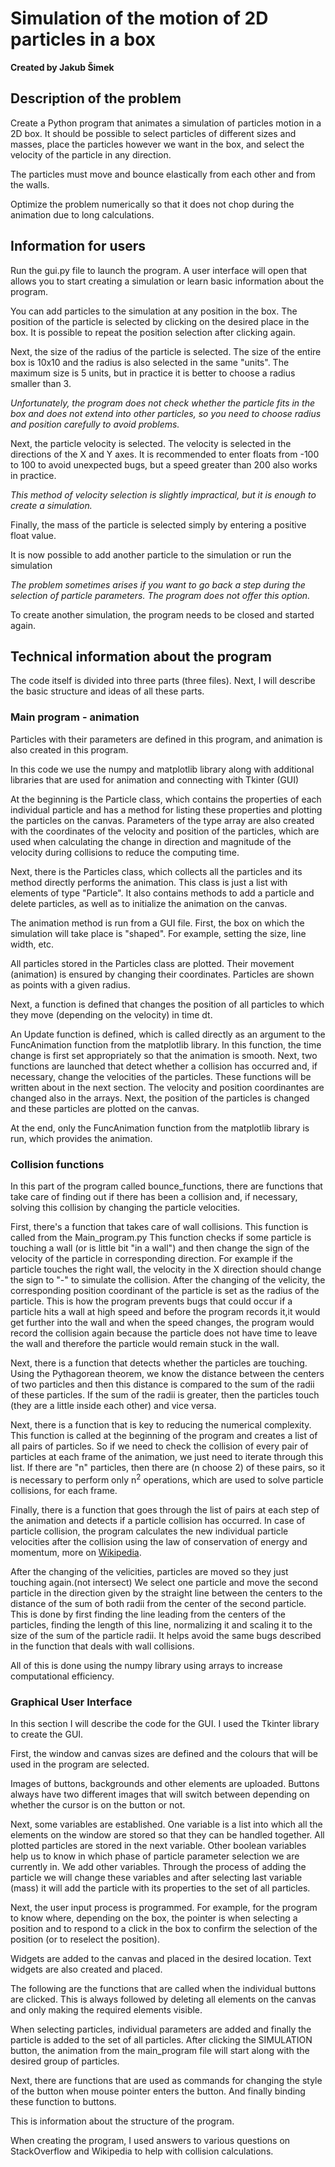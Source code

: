 # Simulation of the motion of 2D particles in a box

**Created by Jakub Šimek**

## Description of the problem

Create a Python program that animates a simulation of particles motion in a 2D box.
It should be possible to select particles of different sizes and masses, place the particles however we want in the box, and select the velocity of the particle in any direction.

The particles must move and bounce elastically from each other and from the walls.

Optimize the problem numerically so that it does not chop during the animation due to long calculations.

## Information for users

Run the gui.py file to launch the program. 
A user interface will open that allows you to start creating a simulation or learn basic information about the program.

You can add particles to the simulation at any position in the box. 
The position of the particle is selected by clicking on the desired place in the box.
It is possible to repeat the position selection after clicking again.

Next, the size of the radius of the particle is selected. The size of the entire box is 10x10 and the radius is also selected in the same "units".
The maximum size is 5 units, but in practice it is better to choose a radius smaller than 3.

_Unfortunately, the program does not check whether the particle fits in the box and does not extend into other particles, so you need to choose radius and position carefully to avoid problems._

Next, the particle velocity is selected. The velocity is selected in the directions of the X and Y axes. It is recommended to enter floats from -100 to 100 to avoid unexpected bugs, but a speed greater than 200 also works in practice.

_This method of velocity selection is slightly impractical, but it is enough to create a simulation._

Finally, the mass of the particle is selected simply by entering a positive float value.

It is now possible to add another particle to the simulation or run the simulation

_The problem sometimes arises if you want to go back a step during the selection of particle parameters. The program does not offer this option._

To create another simulation, the program needs to be closed and started again.

##  Technical information about the program

The code itself is divided into three parts (three files).
Next, I will describe the basic structure and ideas of all these parts.

### Main program - animation

Particles with their parameters are defined in this program, and animation is also created in this program.

In this code we use the numpy and matplotlib library along with additional libraries that are used for animation and connecting with Tkinter (GUI)

At the beginning is the Particle class, which contains the properties of each individual particle and has a method for listing these properties and plotting the particles on the canvas. Parameters of the type array are also created with the coordinates of the velocity and position of the particles, which are used when calculating the change in direction and magnitude of the velocity during collisions to reduce the computing time.

Next, there is the Particles class, which collects all the particles and its method directly performs the animation. This class is just a list with elements of type "Particle". It also contains methods to add a particle and delete particles, as well as to initialize the animation on the canvas.

The animation method is run from a GUI file. First, the box on which the simulation will take place is "shaped". For example, setting the size, line width, etc.

All particles stored in the Particles class are plotted. Their movement (animation) is ensured by changing their coordinates.
Particles are shown as points with a given radius.

Next, a function is defined that changes the position of all particles to which they move (depending on the velocity) in time dt.

An Update function is defined, which is called directly as an argument to the FuncAnimation function from the matplotlib library.
In this function, the time change is first set appropriately so that the animation is smooth.
Next, two functions are launched that detect whether a collision has occurred and, if necessary, change the velocities of the particles. These functions will be written about in the next section.
The velocity and position coordinantes are changed also in the arrays.
Next, the position of the particles is changed and these particles are plotted on the canvas.

At the end, only the FuncAnimation function from the matplotlib library is run, which provides the animation.

### Collision functions
In this part of the program called bounce_functions, there are functions that take care of finding out if there has been a collision and, if necessary, solving this collision by changing the particle velocities.

First, there's a function that takes care of wall collisions.
This function is called from the Main_program.py
This function checks if some particle is touching a wall (or is little bit "in a wall")
and then change the sign of the velocity of the particle in corresponding direction. 
For example if the particle touches the right wall, the velocity in the X direction should change the sign to "-" to simulate the collision.
After the changing of the velicity, the corresponding position coordinant of the particle is set as the radius of the particle.
This is how the program prevents bugs that could occur if a particle hits a wall at high speed and before the program records it,it would get further into the wall and when the speed changes, the program would record the collision again because the particle does not have time to leave the wall and therefore the particle would remain stuck in the wall.

Next, there is a function that detects whether the particles are touching. Using the Pythagorean theorem, we know the distance between the centers of two particles and then this distance is compared to the sum of the radii of these particles. If the sum of the radii is greater, then the particles touch (they are a little inside each other) and vice versa.

Next, there is a function that is key to reducing the numerical complexity. This function is called at the beginning of the program and creates a list of all pairs of particles. So if we need to check the collision of every pair of particles at each frame of the animation, we just need to iterate through this list. If there are "n" particles, then there are (n choose 2) of these pairs, so it is necessary to perform only n<sup>2</sup> operations, which are used to solve particle collisions, for each frame.

Finally, there is a function that goes through the list of pairs at each step of the animation and detects if a particle collision has occurred. In case of particle collision, the program calculates the new individual particle velocities after the collision using the law of conservation of energy and momentum, more on [Wikipedia](https://en.wikipedia.org/wiki/Elastic_collision).

After the changing of the velicities, particles are moved so they just touching again.(not intersect)
We select one particle and move the second particle in the direction given by the straight line between the centers
to the distance of the sum of both radii from the center of the second particle. 
This is done by first finding the line leading from the centers of the particles, finding the length of this line, normalizing it and scaling it to the size of the sum of the particle radii.
It helps avoid the same bugs described in the function that deals with wall collisions.

All of this is done using the numpy library using arrays to increase computational efficiency.

### Graphical User Interface
In this section I will describe the code for the GUI.
I used the Tkinter library to create the GUI.

First, the window and canvas sizes are defined and the colours that will be used in the program are selected.

Images of buttons, backgrounds and other elements are uploaded. Buttons always have two different images that will switch between depending on whether the cursor is on the button or not.

Next, some variables are established. One variable is a list into which all the elements on the window are stored so that they can be handled together. All plotted particles are stored in the next variable.
Other boolean variables help us to know in which phase of particle parameter selection we are currently in.
We add other variables.
Through the process of adding the particle we will change these variables and after selecting last variable (mass) 
it will add the particle with its properties to the set of all particles.

Next, the user input process is programmed. For example, for the program to know where, depending on the box, the pointer is when selecting a position and to respond to a click in the box to confirm the selection of the position (or to reselect the position).

Widgets are added to the canvas and placed in the desired location. Text widgets are also created and placed.

The following are the functions that are called when the individual buttons are clicked. This is always followed by deleting all elements on the canvas and only making the required elements visible.

When selecting particles, individual parameters are added and finally the particle is added to the set of all particles. After clicking the SIMULATION button, the animation from the main_program file will start along with the desired group of particles.

Next, there are functions that are used as commands for changing the style of the button when mouse pointer enters the button.
And finally binding these function to buttons.



This is information about the structure of the program. 

When creating the program, I used answers to various questions on StackOverflow and Wikipedia to help with collision calculations.











